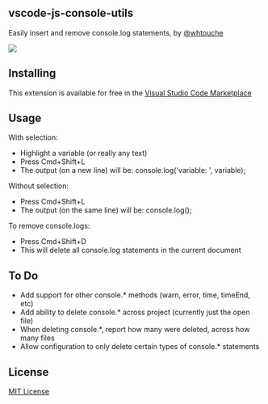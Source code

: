 ## vscode-js-console-utils

Easily insert and remove console.log statements, by [@whtouche](https://twitter.com/whtouche)

![](https://i.imgur.com/0tiesd2.gif)

## Installing

This extension is available for free in the [Visual Studio Code Marketplace](https://marketplace.visualstudio.com/items?itemName=whtouche.vscode-js-console-utils)

## Usage

With selection:
* Highlight a variable (or really any text)
* Press Cmd+Shift+L
* The output (on a new line) will be: console.log('variable: ', variable);

Without selection:
* Press Cmd+Shift+L
* The output (on the same line) will be: console.log();

To remove console.logs:
* Press Cmd+Shift+D
* This will delete all console.log statements in the current document

## To Do
* Add support for other console.* methods (warn, error, time, timeEnd, etc)
* Add ability to delete console.* across project (currently just the open file)
* When deleting console.*, report how many were deleted, across how many files
* Allow configuration to only delete certain types of console.* statements

## License
[MIT License](LICENSE)